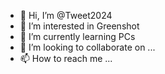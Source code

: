 - 👋 Hi, I’m @Tweet2024
- 👀 I’m interested in Greenshot
- 🌱 I’m currently learning PCs
- 💞️ I’m looking to collaborate on ...
- 📫 How to reach me ...

<!---
Tweet2024/Tweet2024 is a ✨ special ✨ repository because its `README.md` (this file) appears on your GitHub profile.
You can click the Preview link to take a look at your changes.
--->
